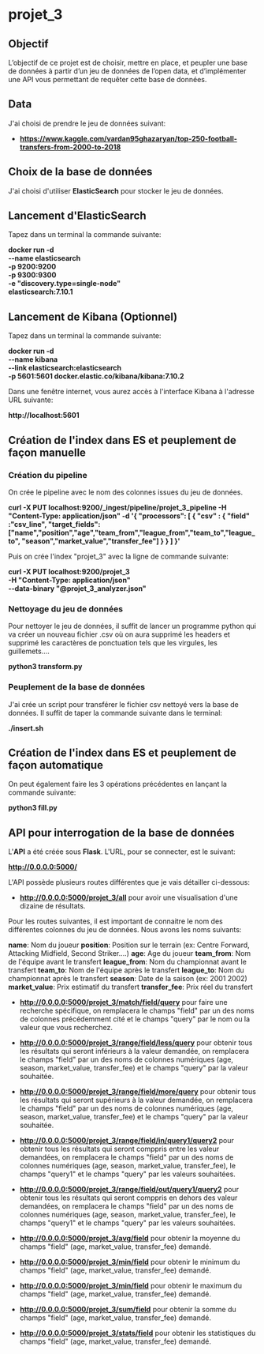 # projet_3

## Objectif
L’objectif de ce projet est de choisir, mettre en place, et peupler une base de données à partir d’un jeu de données de l’open data, et d’implémenter une API vous permettant de requêter cette base de données.

## Data
J'ai choisi de prendre le jeu de données suivant:
- **https://www.kaggle.com/vardan95ghazaryan/top-250-football-transfers-from-2000-to-2018**

## Choix de la base de données
J'ai choisi d'utiliser **ElasticSearch** pour stocker le jeu de données.

## Lancement d'ElasticSearch
Tapez dans un terminal la commande suivante:

**docker run -d \
--name elasticsearch \
-p 9200:9200 \
-p 9300:9300 \
-e "discovery.type=single-node" \
elasticsearch:7.10.1**

## Lancement de Kibana (Optionnel)
Tapez dans un terminal la commande suivante:

**docker run -d \
        --name kibana \
        --link elasticsearch:elasticsearch \
        -p 5601:5601 docker.elastic.co/kibana/kibana:7.10.2**
        
Dans une fenêtre internet, vous aurez accès à l'interface Kibana à l'adresse URL suivante:

**http://localhost:5601**

## Création de l'index dans ES et peuplement de façon manuelle
### Création du pipeline
On crée le pipeline avec le nom des colonnes issues du jeu de données.

**curl -X PUT localhost:9200/_ingest/pipeline/projet_3_pipeline -H "Content-Type: application/json" -d '{
"processors": [
    {
      "csv" : {
      "field" :"csv_line",
      "target_fields":["name","position","age","team_from","league_from","team_to","league_to",
      "season","market_value","transfer_fee"]
      }
    }
  ]
 }'**
 
Puis on crée l'index "projet_3" avec la ligne de commande suivante:

**curl -X PUT localhost:9200/projet_3 \
-H "Content-Type: application/json" \
--data-binary "@projet_3_analyzer.json"**

### Nettoyage du jeu de données
Pour nettoyer le jeu de données, il suffit de lancer un programme python qui va créer un nouveau fichier .csv où on aura supprimé les headers et supprimé les caractères de ponctuation tels que les virgules, les guillemets....

**python3 transform.py**

### Peuplement de la base de données
J'ai crée un script pour transférer le fichier csv nettoyé vers la base de données.
Il suffit de taper la commande suivante dans le terminal:

**./insert.sh**

## Création de l'index dans ES et peuplement de façon automatique
On peut également faire les 3 opérations précédentes en lançant la commande suivante:

**python3 fill.py**

## API pour interrogation de la base de données
L'**API** a été créée sous **Flask**.
L'URL, pour se connecter, est le suivant:

**http://0.0.0.0:5000/**

L'API possède plusieurs routes différentes que je vais détailler ci-dessous:
- **http://0.0.0.0:5000/projet_3/all** pour avoir une visualisation d'une dizaine de résultats.

Pour les routes suivantes, il est important de connaitre le nom des différentes colonnes du jeu de données.
Nous avons les noms suivants:

**name**: Nom du joueur
**position**: Position sur le terrain (ex: Centre Forward, Attacking Midfield, Second Striker....)
**age**: Age du joueur
**team_from**: Nom de l'équipe avant le transfert
**league_from**: Nom du championnat avant le transfert
**team_to**: Nom de l'équipe après le transfert
**league_to**: Nom du championnat après le transfert
**season**: Date de la saison (ex: 2001 2002)
**market_value**: Prix estimatif du transfert
**transfer_fee**: Prix réel du transfert

- **http://0.0.0.0:5000/projet_3/match/field/query** pour faire une recherche spécifique, on remplacera le champs "field" par un des noms de colonnes précédemment cité et le champs "query" par le nom ou la valeur que vous recherchez.

- **http://0.0.0.0:5000/projet_3/range/field/less/query** pour obtenir tous les résultats qui seront inférieurs à la valeur demandée, on remplacera le champs "field" par un des noms de colonnes numériques (age, season, market_value, transfer_fee) et le champs "query" par la valeur souhaitée.

- **http://0.0.0.0:5000/projet_3/range/field/more/query** pour obtenir tous les résultats qui seront supérieurs à la valeur demandée, on remplacera le champs "field" par un des noms de colonnes numériques (age, season, market_value, transfer_fee) et le champs "query" par la valeur souhaitée.

- **http://0.0.0.0:5000/projet_3/range/field/in/query1/query2** pour obtenir tous les résultats qui seront comppris entre les valeur demandées, on remplacera le champs "field" par un des noms de colonnes numériques (age, season, market_value, transfer_fee), le champs "query1" et le champs "query" par les valeurs souhaitées.

- **http://0.0.0.0:5000/projet_3/range/field/out/query1/query2** pour obtenir tous les résultats qui seront comppris en dehors des valeur demandées, on remplacera le champs "field" par un des noms de colonnes numériques (age, season, market_value, transfer_fee), le champs "query1" et le champs "query" par les valeurs souhaitées.

- **http://0.0.0.0:5000/projet_3/avg/field** pour obtenir la moyenne du champs "field" (age, market_value, transfer_fee) demandé.

- **http://0.0.0.0:5000/projet_3/min/field** pour obtenir le minimum du champs "field" (age, market_value, transfer_fee) demandé.

- **http://0.0.0.0:5000/projet_3/min/field** pour obtenir le maximum du champs "field" (age, market_value, transfer_fee) demandé.

- **http://0.0.0.0:5000/projet_3/sum/field** pour obtenir la somme du champs "field" (age, market_value, transfer_fee) demandé.

- **http://0.0.0.0:5000/projet_3/stats/field** pour obtenir les statistiques du champs "field" (age, market_value, transfer_fee) demandé.
